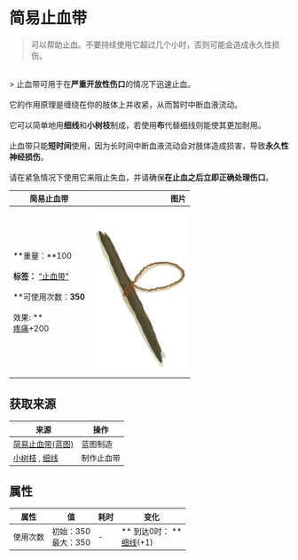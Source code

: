 # 简易止血带  
> 可以帮助止血。不要持续使用它超过几个小时，否则可能会造成永久性损伤。  
<br>  
> 止血带可用于在<b>严重开放性伤口</b>的情况下迅速止血。<br><br>它的作用原理是缠绕在你的肢体上并收紧，从而暂时中断血液流动。<br><br>它可以简单地用<b>细线</b>和<b>小树枝</b>制成，若使用<b>布</b>代替细线则能使其更加耐用。<br><br>止血带只能<b>短时间</b>使用，因为长时间中断血液流动会对肢体造成损害，导致<b>永久性神经损伤</b>。<br><br>请在紧急情况下使用它来阻止失血，并请确保<b>在止血之后立即正确处理伤口</b>。  
  
  简易止血带  |   图片   
 ----  |  ----:   
 **重量：**100<br><br>**标签：**	[“止血带”](tag_Tourniquet.md)<br><br>**可使用次数：**350<br><br>** 效果: **<br>[疼痛](Pain.md)+200  |  <img decoding="async" src="Sprite/TourniquetImprovised.png" href="a.md" style="max-width:300px;max-height:300px;">   
  
## 获取来源  
来源  |  操作  
----  |  ----  
[简易止血带(蓝图)](Bp_TourniquetRustic.md)  |  蓝图制造  
[小树枝](Sticks.md) , [细线](CordFiber.md)  |  制作止血带  
## 属性   
属性  |  值  |  耗时  |  变化  
----  |  ----  |  ----  |  ----  
使用次数  |  初始：350<br>最大：350  |  -  |  ** 到达0时： **<br>  [细线](CordFiber.md)(+1)<br>  


<script>document.title="简易止血带 - 卡牌生存百科 Card Survival Wiki";</script>
